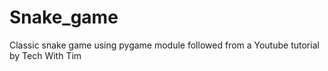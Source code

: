 # Snake_game

Classic snake game using pygame module
followed from a Youtube tutorial by Tech With Tim
